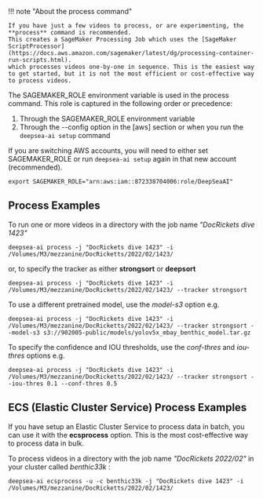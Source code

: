 !!! note "About the process command"

    If you have just a few videos to process, or are experimenting, the **process** command is recommended.
    This creates a SageMaker Processing Job which uses the [SageMaker ScriptProcessor](https://docs.aws.amazon.com/sagemaker/latest/dg/processing-container-run-scripts.html).
    which processes videos one-by-one in sequence. This is the easiest way to get started, but it is not the most efficient or cost-effective way to process videos.
 
The SAGEMAKER_ROLE environment variable is used in the process command. This role is captured in the following order or precedence:
1. Through the SAGEMAKER_ROLE environment variable
2. Through the --config option in the [aws] section or when you run the ``deepsea-ai setup`` command

If you are switching AWS accounts, you will need to either set SAGEMAKER_ROLE  or run ``deepsea-ai setup`` again in that new account (recommended).

```
export SAGEMAKER_ROLE="arn:aws:iam::872338704006:role/DeepSeaAI"
```

## Process Examples

To run one or more videos in a directory with the job name *"DocRickets dive 1423"*  

```
deepsea-ai process -j "DocRickets dive 1423" -i /Volumes/M3/mezzanine/DocRicketts/2022/02/1423/ 
```

or, to specify the tracker as either **strongsort** or **deepsort**

```
deepsea-ai process -j "DocRickets dive 1423" -i /Volumes/M3/mezzanine/DocRicketts/2022/02/1423/ --tracker strongsort 
```

To use a different pretrained model, use the *model-s3* option e.g.

```
deepsea-ai process -j "DocRickets dive 1423" -i /Volumes/M3/mezzanine/DocRicketts/2022/02/1423/ --tracker strongsort --model-s3 s3://902005-public/models/yolov5x_mbay_benthic_model.tar.gz
```

To specify the confidence and IOU thresholds, use the *conf-thres* and *iou-thres* options e.g.

```
deepsea-ai process -j "DocRickets dive 1423" -i /Volumes/M3/mezzanine/DocRicketts/2022/02/1423/ --tracker strongsort --iou-thres 0.1 --conf-thres 0.5
```

## ECS (Elastic Cluster Service) Process Examples

If you have setup an Elastic Cluster Service to process data in batch, you can use it with the **ecsprocess**
option. This is the most cost-effective way to process data in bulk.

To process videos in a directory with the job name *"DocRickets 2022/02"* in your cluster called *benthic33k* : 

```
deepsea-ai ecsprocess -u -c benthic33k -j "DocRickets dive 1423" -i /Volumes/M3/mezzanine/DocRicketts/2022/02/1423/ 
```
